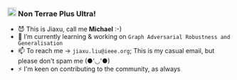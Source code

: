 ### <img src="https://media.giphy.com/media/hvRJCLFzcasrR4ia7z/giphy.gif" width="20px"> Non Terrae Plus Ultra!

<!-- <img width="30%" align="right" alt="Github" src="https://raw.githubusercontent.com/rishab-sharma/rishab-sharma/main/image.svg" /> -->
<!-- 
[![Github](https://img.shields.io/badge/-Github-330c83?style=flat&logo=Github&logoColor=white)](https://github.com/ljxw88)
[![Linkedin](https://img.shields.io/badge/-LinkedIn-330c83?style=flat&logo=Linkedin&logoColor=white)](https://www.linkedin.com/in/jiaxu-liu-a000b619a/) -->
<!-- [![Twitter](https://img.shields.io/badge/-Twitter-330c83?style=flat&logo=Twitter&logoColor=white)](https://twitter.com/rodinc_code) -->
<!-- [![Instagram](https://img.shields.io/badge/-Instagram-330c83?style=flat&labelColor=330c83&logo=instagram&logoColor=white)](https://www.instagram.com/rodin_code/) -->
<!-- [![Gmail](https://img.shields.io/badge/-Gmail-330c83?style=flat&logo=Gmail&logoColor=white)](jiaxu.liu@ieee.com) -->
- 😈 This is Jiaxu, call me **Michael** :-)
- 🔭 I’m currently learning & working on `Graph Adversarial Robustness and Generalisation`
- 📫 To reach me -> ``jiaxu.liu@ieee.org``; This is my casual email, but please don't spam me (●'◡'●)
- ⚡ I'm keen on contributing to the community, as always

<!-- ![ljxw88's github stats](https://github-readme-stats.vercel.app/api?username=ljxw88&show_icons=true&theme=solarized-light) -->
